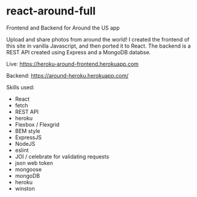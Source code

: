 # react-around-full

Frontend and Backend for Around the US app

Upload and share photos from around the world! I created the frontend of this site in vanilla Javascript, and then ported it to React. 
The backend is a REST API created using Express and a MongoDB databse.

Live:
https://heroku-around-frontend.herokuapp.com

Backend:
https://around-heroku.herokuapp.com/

Skills used:

- React
- fetch
- REST API
- heroku
- Flexbox / Flexgrid
- BEM style
- ExpressJS
- NodeJS
- eslint
- JOI / celebrate for validating requests
- json web token
- mongoose
- mongoDB
- heroku
- winston
